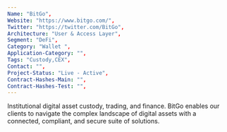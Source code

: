 ```yaml
--- 
Name: "BitGo", 
Website: "https://www.bitgo.com/", 
Twitter: "https://twitter.com/BitGo", 
Architecture: "User & Access Layer",
Segment: "DeFi",
Category: "Wallet ",
Application-Category: "",
Tags: "Custody,CEX",
Contact: "",
Project-Status: "Live - Active",
Contract-Hashes-Main: "",
Contract-Hashes-Test: "",
--- 
```

<!--lang:en--> 
Institutional digital asset custody, trading, and finance. BitGo enables our clients to navigate the complex landscape of digital assets with a connected, compliant, and secure suite of solutions.
<!--lang:es--] 
Custodia, comercio y finanzas de activos digitales institucionales. BitGo permite a nuestros clientes navegar por el complejo panorama de los activos digitales con un conjunto de soluciones conectadas, compatibles y seguras.
<!--lang:de--] 
Verwahrung, Handel und Finanzen für institutionelle digitale Vermögenswerte. BitGo ermöglicht unseren Kunden, sich mit einer vernetzten, konformen und sicheren Lösungssuite in der komplexen Landschaft digitaler Assets zurechtzufinden.
<!--lang:fr--] 
Conservation, négociation et finance d'actifs numériques institutionnels. BitGo permet à nos clients de naviguer dans le paysage complexe des actifs numériques avec une suite de solutions connectées, conformes et sécurisées.
<!--lang:pl--] 
Instytucjonalne przechowywanie aktywów cyfrowych, handel i finanse. BitGo umożliwia naszym klientom poruszanie się po złożonym krajobrazie zasobów cyfrowych za pomocą połączonego, zgodnego i bezpiecznego pakietu rozwiązań.
<!--lang:uk--] 
Інституційне зберігання цифрових активів, торгівля та фінанси. BitGo дозволяє нашим клієнтам орієнтуватися в складному ландшафті цифрових активів за допомогою підключеного, сумісного та безпечного набору рішень.
[!--lang:*--> 
